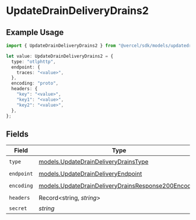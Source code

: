 # UpdateDrainDeliveryDrains2

## Example Usage

```typescript
import { UpdateDrainDeliveryDrains2 } from "@vercel/sdk/models/updatedrainop.js";

let value: UpdateDrainDeliveryDrains2 = {
  type: "otlphttp",
  endpoint: {
    traces: "<value>",
  },
  encoding: "proto",
  headers: {
    "key": "<value>",
    "key1": "<value>",
    "key2": "<value>",
  },
};
```

## Fields

| Field                                                                                                            | Type                                                                                                             | Required                                                                                                         | Description                                                                                                      |
| ---------------------------------------------------------------------------------------------------------------- | ---------------------------------------------------------------------------------------------------------------- | ---------------------------------------------------------------------------------------------------------------- | ---------------------------------------------------------------------------------------------------------------- |
| `type`                                                                                                           | [models.UpdateDrainDeliveryDrainsType](../models/updatedraindeliverydrainstype.md)                               | :heavy_check_mark:                                                                                               | N/A                                                                                                              |
| `endpoint`                                                                                                       | [models.UpdateDrainDeliveryEndpoint](../models/updatedraindeliveryendpoint.md)                                   | :heavy_check_mark:                                                                                               | N/A                                                                                                              |
| `encoding`                                                                                                       | [models.UpdateDrainDeliveryDrainsResponse200Encoding](../models/updatedraindeliverydrainsresponse200encoding.md) | :heavy_check_mark:                                                                                               | N/A                                                                                                              |
| `headers`                                                                                                        | Record<string, *string*>                                                                                         | :heavy_check_mark:                                                                                               | N/A                                                                                                              |
| `secret`                                                                                                         | *string*                                                                                                         | :heavy_minus_sign:                                                                                               | N/A                                                                                                              |